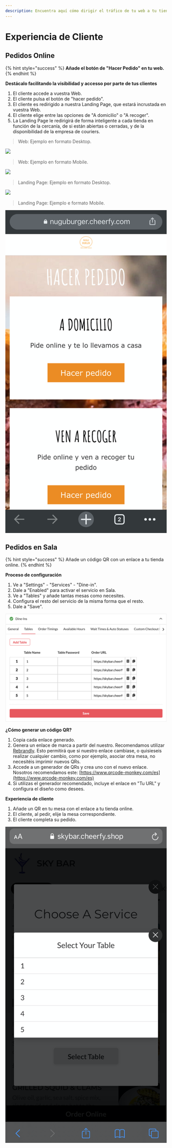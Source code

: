 ```yaml
---
description: Encuentra aquí cómo dirigir el tráfico de tu web a tu tienda online.
---
```


# Experiencia de Cliente

## Pedidos Online

{% hint style="success" %}
**Añade el botón de "Hacer Pedido" en tu web.**
{% endhint %}

**Destácalo facilitando la visibilidad y accesso por parte de tus clientes**

1. El cliente accede a vuestra Web.
2. El cliente pulsa el botón de "hacer pedido".
3. El cliente es redirigido a nuestra Landing Page, que estará incrustada en vuestra Web.
4. El cliente elige entre las opciones de "A domicilio" o "A recoger".
5. La Landing Page le redirigirá de forma inteligente a cada tienda en función de la cercanía, de si están abiertas o cerradas, y de la disponibilidad de la empresa de couriers.

> Web: Ejemplo en formato Desktop.

![](<../../.gitbook/assets/image (33).png>)

> Web: Ejemplo en formato Mobile.

![](<../../.gitbook/assets/image (40).png>)

> Landing Page: Ejemplo en formato Desktop.

![](<../../.gitbook/assets/image (4).png>)

> Landing Page: Ejemplo e formato Mobile.

![](<../../.gitbook/assets/image (3).png>)

## Pedidos en Sala

{% hint style="success" %}
Añade un código QR con un enlace a tu tienda online.
{% endhint %}

**Proceso de configuración**

1. Ve a "Settings" - "Services" - "Dine-in".
2. Dale a "Enabled" para activar el servicio en Sala.
3. Ve a "Tables" y añade tantas mesas como necesites.&#x20;
4. Configura el resto del servicio de la misma forma que el resto.
5. Dale a "Save".

![](<../../.gitbook/assets/image (87).png>)

**¿Cómo generar un código QR?**

1. Copia cada enlace generado.
2. Genera un enlace de marca a partir del nuestro. Recomendamos utilizar [Rebrandly](https://www.rebrandly.com/). Esto permitirá que si nuestro enlace cambiase, o quisieseis realizar cualquier cambio, como por ejemplo, asociar otra mesa, no necesitéis imprimir nuevos QRs.
3. Accede a un generador de QRs y crea uno con el nuevo enlace. Nosotros recomendamos este: [https://www.qrcode-monkey.com/es](https://www.qrcode-monkey.com/es)
4. Si utilizas el generador recomendado, incluye el enlace en "Tu URL" y configura el diseño como desees.

**Experiencia de cliente**

1. Añade un QR en tu mesa con el enlace a tu tienda online.
2. El cliente, al pedir, elije la mesa correspondiente.
3. El cliente completa su pedido.

![](<../../.gitbook/assets/image (79).png>)
